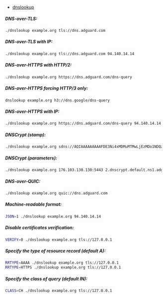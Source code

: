 - [dnslookup](https://github.com/ameshkov/dnslookup)

##### DNS-over-TLS:
```sh
./dnslookup example.org tls://dns.adguard.com
```
##### DNS-over-TLS with IP:
```sh
./dnslookup example.org tls://dns.adguard.com 94.140.14.14
```
##### DNS-over-HTTPS with HTTP/2:
```sh
./dnslookup example.org https://dns.adguard.com/dns-query
```
##### DNS-over-HTTPS forcing HTTP/3 only:
```sh
dnslookup example.org h3://dns.google/dns-query
```
##### DNS-over-HTTPS with IP:
```sh
./dnslookup example.org https://dns.adguard.com/dns-query 94.140.14.14
```
##### DNSCrypt (stamp):
```sh
./dnslookup example.org sdns://AQIAAAAAAAAAFDE3Ni4xMDMuMTMwLjEzMDo1NDQzINErR_JS3PLCu_iZEIbq95zkSV2LFsigxDIuUso_OQhzIjIuZG5zY3J5cHQuZGVmYXVsdC5uczEuYWRndWFyZC5jb20
```
##### DNSCrypt (parameters):
```sh
./dnslookup example.org 176.103.130.130:5443 2.dnscrypt.default.ns1.adguard.com D12B:47F2:52DC:F2C2:BBF8:9910:86EA:F79C:E449:5D8B:16C8:A0C4:322E:52CA:3F39:0873
```
##### DNS-over-QUIC:
```sh
./dnslookup example.org quic://dns.adguard.com
```
##### Machine-readable format:
```sh
JSON=1 ./dnslookup example.org 94.140.14.14
```
##### Disable certificates verification:
```sh
VERIFY=0 ./dnslookup example.org tls://127.0.0.1
```
##### Specify the type of resource record (default A):
```sh
RRTYPE=AAAA ./dnslookup example.org tls://127.0.0.1
RRTYPE=HTTPS ./dnslookup example.org tls://127.0.0.1
```
##### Specify the class of query (default IN):
```sh
CLASS=CH ./dnslookup example.org tls://127.0.0.1
```
